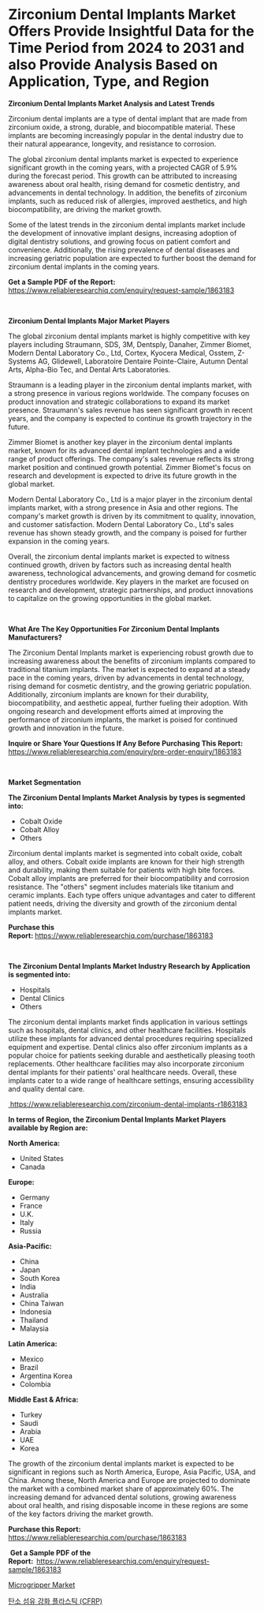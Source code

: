 <p><h1>Zirconium Dental Implants Market Offers Provide Insightful Data for the Time Period from 2024 to 2031 and also Provide Analysis Based on Application, Type, and Region</h1></p><p><strong>Zirconium Dental Implants Market Analysis and Latest Trends</strong></p>
<p><p>Zirconium dental implants are a type of dental implant that are made from zirconium oxide, a strong, durable, and biocompatible material. These implants are becoming increasingly popular in the dental industry due to their natural appearance, longevity, and resistance to corrosion.</p><p>The global zirconium dental implants market is expected to experience significant growth in the coming years, with a projected CAGR of 5.9% during the forecast period. This growth can be attributed to increasing awareness about oral health, rising demand for cosmetic dentistry, and advancements in dental technology. In addition, the benefits of zirconium implants, such as reduced risk of allergies, improved aesthetics, and high biocompatibility, are driving the market growth.</p><p>Some of the latest trends in the zirconium dental implants market include the development of innovative implant designs, increasing adoption of digital dentistry solutions, and growing focus on patient comfort and convenience. Additionally, the rising prevalence of dental diseases and increasing geriatric population are expected to further boost the demand for zirconium dental implants in the coming years.</p></p>
<p><strong>Get a Sample PDF of the Report:&nbsp;</strong> <a href="https://www.reliableresearchiq.com/enquiry/request-sample/1863183">https://www.reliableresearchiq.com/enquiry/request-sample/1863183</a></p>
<p>&nbsp;</p>
<p><strong>Zirconium Dental Implants Major Market Players</strong></p>
<p><p>The global zirconium dental implants market is highly competitive with key players including Straumann, SDS, 3M, Dentsply, Danaher, Zimmer Biomet, Modern Dental Laboratory Co., Ltd, Cortex, Kyocera Medical, Osstem, Z-Systems AG, Glidewell, Laboratoire Dentaire Pointe-Claire, Autumn Dental Arts, Alpha-Bio Tec, and Dental Arts Laboratories.</p><p>Straumann is a leading player in the zirconium dental implants market, with a strong presence in various regions worldwide. The company focuses on product innovation and strategic collaborations to expand its market presence. Straumann's sales revenue has seen significant growth in recent years, and the company is expected to continue its growth trajectory in the future.</p><p>Zimmer Biomet is another key player in the zirconium dental implants market, known for its advanced dental implant technologies and a wide range of product offerings. The company's sales revenue reflects its strong market position and continued growth potential. Zimmer Biomet's focus on research and development is expected to drive its future growth in the global market.</p><p>Modern Dental Laboratory Co., Ltd is a major player in the zirconium dental implants market, with a strong presence in Asia and other regions. The company's market growth is driven by its commitment to quality, innovation, and customer satisfaction. Modern Dental Laboratory Co., Ltd's sales revenue has shown steady growth, and the company is poised for further expansion in the coming years.</p><p>Overall, the zirconium dental implants market is expected to witness continued growth, driven by factors such as increasing dental health awareness, technological advancements, and growing demand for cosmetic dentistry procedures worldwide. Key players in the market are focused on research and development, strategic partnerships, and product innovations to capitalize on the growing opportunities in the global market.</p></p>
<p>&nbsp;</p>
<p><strong>What Are The Key Opportunities For Zirconium Dental Implants Manufacturers?</strong></p>
<p><p>The Zirconium Dental Implants market is experiencing robust growth due to increasing awareness about the benefits of zirconium implants compared to traditional titanium implants. The market is expected to expand at a steady pace in the coming years, driven by advancements in dental technology, rising demand for cosmetic dentistry, and the growing geriatric population. Additionally, zirconium implants are known for their durability, biocompatibility, and aesthetic appeal, further fueling their adoption. With ongoing research and development efforts aimed at improving the performance of zirconium implants, the market is poised for continued growth and innovation in the future.</p></p>
<p><strong>Inquire or Share Your Questions If Any Before Purchasing This Report:</strong> <a href="https://www.reliableresearchiq.com/enquiry/pre-order-enquiry/1863183">https://www.reliableresearchiq.com/enquiry/pre-order-enquiry/1863183</a></p>
<p>&nbsp;</p>
<p><strong>Market Segmentation</strong></p>
<p><strong>The Zirconium Dental Implants Market Analysis by types is segmented into:</strong></p>
<p><ul><li>Cobalt Oxide</li><li>Cobalt Alloy</li><li>Others</li></ul></p>
<p><p>Zirconium dental implants market is segmented into cobalt oxide, cobalt alloy, and others. Cobalt oxide implants are known for their high strength and durability, making them suitable for patients with high bite forces. Cobalt alloy implants are preferred for their biocompatibility and corrosion resistance. The "others" segment includes materials like titanium and ceramic implants. Each type offers unique advantages and cater to different patient needs, driving the diversity and growth of the zirconium dental implants market.</p></p>
<p><strong>Purchase this Report:&nbsp;</strong><a href="https://www.reliableresearchiq.com/purchase/1863183">https://www.reliableresearchiq.com/purchase/1863183</a></p>
<p>&nbsp;</p>
<p><strong>The Zirconium Dental Implants Market Industry Research by Application is segmented into:</strong></p>
<p><ul><li>Hospitals</li><li>Dental Clinics</li><li>Others</li></ul></p>
<p><p>The zirconium dental implants market finds application in various settings such as hospitals, dental clinics, and other healthcare facilities. Hospitals utilize these implants for advanced dental procedures requiring specialized equipment and expertise. Dental clinics also offer zirconium implants as a popular choice for patients seeking durable and aesthetically pleasing tooth replacements. Other healthcare facilities may also incorporate zirconium dental implants for their patients' oral healthcare needs. Overall, these implants cater to a wide range of healthcare settings, ensuring accessibility and quality dental care.</p></p>
<p><a href="https://www.reliableresearchiq.com/zirconium-dental-implants-r1863183">&nbsp;https://www.reliableresearchiq.com/zirconium-dental-implants-r1863183</a></p>
<p><strong>In terms of Region, the Zirconium Dental Implants Market Players available by Region are:</strong></p>
<p>
    <p> <strong> North America: </strong>
        <ul>
            <li>United States</li>
            <li>Canada</li>
        </ul>
        </p> 
    <p> <strong> Europe: </strong>
        <ul>
            <li>Germany</li>
            <li>France</li>
            <li>U.K.</li>
            <li>Italy</li>
            <li>Russia</li>
        </ul>
        </p> 
    <p> <strong> Asia-Pacific: </strong>
        <ul>
            <li>China</li>
            <li>Japan</li>
            <li>South Korea</li>
            <li>India</li>
            <li>Australia</li>
            <li>China Taiwan</li>
            <li>Indonesia</li>
            <li>Thailand</li>
            <li>Malaysia</li>
        </ul>
        </p> 
    <p> <strong> Latin America: </strong>
        <ul>
            <li>Mexico</li>
            <li>Brazil</li>
            <li>Argentina Korea</li>
            <li>Colombia</li>
        </ul>
        </p> 
    <p> <strong> Middle East & Africa: </strong>
        <ul>
            <li>Turkey</li>
            <li>Saudi</li>
            <li>Arabia</li>
            <li>UAE</li>
            <li>Korea</li>
        </ul>
    </p>
    </p>
<p><p>The growth of the zirconium dental implants market is expected to be significant in regions such as North America, Europe, Asia Pacific, USA, and China. Among these, North America and Europe are projected to dominate the market with a combined market share of approximately 60%. The increasing demand for advanced dental solutions, growing awareness about oral health, and rising disposable income in these regions are some of the key factors driving the market growth.</p></p>
<p><strong>Purchase this Report: </strong><a href="https://www.reliableresearchiq.com/purchase/1863183">https://www.reliableresearchiq.com/purchase/1863183</a></p>
<p>&nbsp;<strong>Get a Sample PDF of the Report:&nbsp;&nbsp;</strong><a href="https://www.reliableresearchiq.com/enquiry/request-sample/1863183">https://www.reliableresearchiq.com/enquiry/request-sample/1863183</a></p>
<p><strong></strong></p>
<p><p><a href="https://medium.com/@harleywyman28/microgripper-market-size-share-trends-analysis-report-by-product-aluminum-steel-alloy-and-c7a972095d84">Microgripper Market</a></p><p><a href="https://github.com/laholand/Market-Research-Report-List-5/blob/main/293790884938.md">탄소 섬유 강화 플라스틱 (CFRP)</a></p></p>